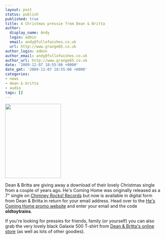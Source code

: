 ```yaml
---
layout: post
status: publish
published: true
title: A Christmas pressie from Dean & Britta
author:
  display_name: Andy
  login: admin
  email: andy@fullofwishes.co.uk
  url: http://www.grange85.co.uk
author_login: admin
author_email: andy@fullofwishes.co.uk
author_url: http://www.grange85.co.uk
date: '2009-12-07 18:55:06 +0000'
date_gmt: '2009-12-07 18:55:06 +0000'
categories:
- news
- dean & britta
- audio
tags: []
---
```

<p><img alt="" src="http://www.fullofwishes.co.uk/wp/wp-content/uploads/2007/11/d7bxmasad.png" title="Hes Coming Home" class="alignright" width="180" height="240" />
<p>Dean & Britta are giving away a download of their lovely Christmas single from a couple of years ago. He's Coming Home was originally released as a 7" single on <a href="http://www.chimneyrocks.org/hescominghome.html">Chimney Rocks! Records</a> but now is available in digital form from Dean & Britta in return for your email address. Head over to the <a href="http://promo.11spot.com/deanandbritta/holiday_bonus">He's Coming Home promo website</a> and enter your email and the code <strong>oldtoytrains</strong>.</p>
<p>If you're looking for pressies for friends, family (or yourself) you can also grab the very lovely black Galaxie 500 T-shirt from <a href="http://www.deanandbritta.com/shop.htm">Dean & Britta's online store</a> (as well as lots of other goodies).</p>
